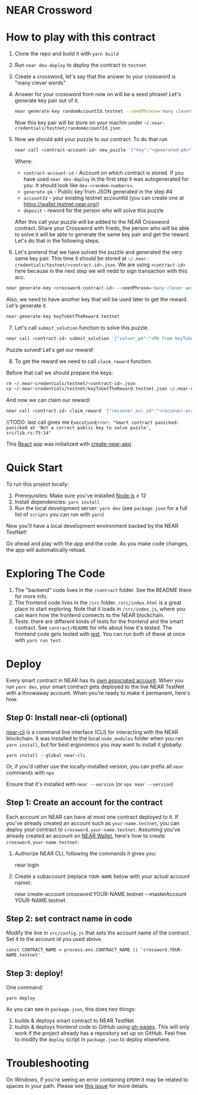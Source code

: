 NEAR Crossword
==================

How to play with this contract
===============================
1. Clone the repo and build it with `yarn build`
2. Run `near dev-deploy` to deploy the contract to `testnet`
3. Create a crossword, let's say that the answer to your crossword is "many clever words"
4. Answer for your crossword from now on will be a seed phrase! Let's generate key pair out of it.

   ```bash
   near generate-key randomAccountId.testnet --seedPhrase='many clever words'
   ```

   Now this key pair will be store on your machin under `~/.near-credentials/testnet/randomAccountId.json`

5. Now we should add your puzzle to our contract. To do that run
   
   ```bash
   near call <contract-account-id> new_puzzle '{"key":"<generated-pk>"}' --accountId=<signer-acc-id> --deposit=10
   ```
   Where:
      - `contract-account-id` - Account on which contract is stored. If you have used `near dev-deploy` in the first step it was autogenerated for you. It should look like `dev-<random-numbers>`.
      - `generate-pk` - Public key from JSON generated in the step #4
      - `accountId` - your existing testnet accountId (you can create one at https://wallet.testnet.near.org/)
      - `deposit` - reword for the person who will solve this puzzle
   
   After this call your puzzle will be added to the NEAR Crossword contract. Share your Crossword with frieds, the person who will be able to solve it will be able to generate the same key pair and get the reward. Let's do that in the following steps.

6. Let's pretend that we have solved the puzzle and generated the very same key pair. This time it should be stored at `~/.near-credentials/testnet/<contract-id>.json`. We are using `<contract-id>` here because in the next step we will nedd to sign transaction with this acc.

```bash
near generate-key <crossword-contract-id> --seedPhrase='many clever words'
```

Also, we need to have another key that will be used later to get the reward. Let's generate it.

```bash
near generate-key keyToGetTheReward.testnet
```


7. Let's call `submit_solution` function to solve this puzzle.

```bash
near call <contract-id> submit_solution '{"solver_pk":"<PK from keyToGetTheReward.testnet>"}' --accountId=<contract-id>
```

Puzzle solved! Let's get our reward!

8. To get the reward we need to call `claim_reward` function.

Before that call we should prepare the keys:
```bash
rm ~/.near-credentials/testnet/<contract-id>.json
cp ~/.near-credentials/testnet/keyToGetTheReward.testnet.json ~/.near-credentials/testnet/<contract-id>.json
```

And now we can claim our reward:

```bash
near call <contract-id> claim_reward '{"reciever_acc_id":"<reciever-acc>", "memo":"Victory!"}' --accountId=<contract-id>
```

//TODO: last call gives me `ExecutionError: "Smart contract panicked: panicked at 'Not a correct public key to solve puzzle', src/lib.rs:75:14"`


This [React] app was initialized with [create-near-app]

Quick Start
===========

To run this project locally:

1. Prerequisites: Make sure you've installed [Node.js] ≥ 12
2. Install dependencies: `yarn install`
3. Run the local development server: `yarn dev` (see `package.json` for a
   full list of `scripts` you can run with `yarn`)

Now you'll have a local development environment backed by the NEAR TestNet!

Go ahead and play with the app and the code. As you make code changes, the app will automatically reload.


Exploring The Code
==================

1. The "backend" code lives in the `/contract` folder. See the README there for
   more info.
2. The frontend code lives in the `/src` folder. `/src/index.html` is a great
   place to start exploring. Note that it loads in `/src/index.js`, where you
   can learn how the frontend connects to the NEAR blockchain.
3. Tests: there are different kinds of tests for the frontend and the smart
   contract. See `contract/README` for info about how it's tested. The frontend
   code gets tested with [jest]. You can run both of these at once with `yarn
   run test`.


Deploy
======

Every smart contract in NEAR has its [own associated account][NEAR accounts]. When you run `yarn dev`, your smart contract gets deployed to the live NEAR TestNet with a throwaway account. When you're ready to make it permanent, here's how.


Step 0: Install near-cli (optional)
-------------------------------------

[near-cli] is a command line interface (CLI) for interacting with the NEAR blockchain. It was installed to the local `node_modules` folder when you ran `yarn install`, but for best ergonomics you may want to install it globally:

    yarn install --global near-cli

Or, if you'd rather use the locally-installed version, you can prefix all `near` commands with `npx`

Ensure that it's installed with `near --version` (or `npx near --version`)


Step 1: Create an account for the contract
------------------------------------------

Each account on NEAR can have at most one contract deployed to it. If you've already created an account such as `your-name.testnet`, you can deploy your contract to `crossword.your-name.testnet`. Assuming you've already created an account on [NEAR Wallet], here's how to create `crossword.your-name.testnet`:

1. Authorize NEAR CLI, following the commands it gives you:

      near login

2. Create a subaccount (replace `YOUR-NAME` below with your actual account name):

      near create-account crossword.YOUR-NAME.testnet --masterAccount YOUR-NAME.testnet


Step 2: set contract name in code
---------------------------------

Modify the line in `src/config.js` that sets the account name of the contract. Set it to the account id you used above.

    const CONTRACT_NAME = process.env.CONTRACT_NAME || 'crossword.YOUR-NAME.testnet'


Step 3: deploy!
---------------

One command:

    yarn deploy

As you can see in `package.json`, this does two things:

1. builds & deploys smart contract to NEAR TestNet
2. builds & deploys frontend code to GitHub using [gh-pages]. This will only work if the project already has a repository set up on GitHub. Feel free to modify the `deploy` script in `package.json` to deploy elsewhere.


Troubleshooting
===============

On Windows, if you're seeing an error containing `EPERM` it may be related to spaces in your path. Please see [this issue](https://github.com/zkat/npx/issues/209) for more details.


  [React]: https://reactjs.org/
  [create-near-app]: https://github.com/near/create-near-app
  [Node.js]: https://nodejs.org/en/download/package-manager/
  [jest]: https://jestjs.io/
  [NEAR accounts]: https://docs.near.org/docs/concepts/account
  [NEAR Wallet]: https://wallet.testnet.near.org/
  [near-cli]: https://github.com/near/near-cli
  [gh-pages]: https://github.com/tschaub/gh-pages
